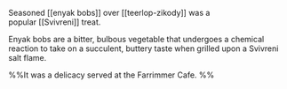 Seasoned [[enyak bobs]] over [[teerlop-zikody]] was a popular [[Svivreni]] treat.

Enyak bobs are a bitter, bulbous vegetable that undergoes a chemical reaction to take on a succulent, buttery taste when grilled upon a Svivreni salt flame. 

%%It was a delicacy served at the Farrimmer Cafe. %%